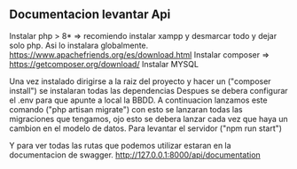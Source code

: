 ## Documentacion levantar Api

Instalar php > 8\* => recomiendo instalar xampp y desmarcar todo y dejar solo php. Asi lo instalara globalmente. https://www.apachefriends.org/es/download.html
Instalar composer => https://getcomposer.org/download/
Instalar MYSQL

Una vez instalado dirigirse a la raiz del proyecto y hacer un ("composer install") se instalaran todas las dependencias
Despues se debera configurar el .env para que apunte a local la BBDD.
A continuacion lanzamos este comando ("php artisan migrate") con esto se lanzaran todas las migraciones que tengamos, ojo esto se debera lanzar cada vez que haya un cambion en el modelo de datos.
Para levantar el servidor ("npm run start")

Y para ver todas las rutas que podemos utilizar estaran en la documentacion de swagger. http://127.0.0.1:8000/api/documentation
